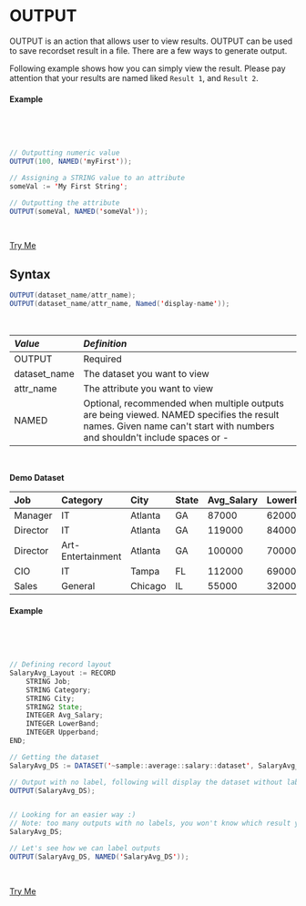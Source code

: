 # OUTPUT

OUTPUT is an action that allows user to view results. OUTPUT can be used to save recordset result in a file. 
There are a few ways to generate output.

Following example shows how you can simply view the result. Please pay attention that your results are named liked  `Result 1`, and  `Result 2`. 

#### Example

<br>
<pre id="OutputExample">

``` java
// Outputting numeric value
OUTPUT(100, NAMED('myFirst'));

// Assigning a STRING value to an attribute
someVal := 'My First String';

// Outputting the attribute
OUTPUT(someVal, NAMED('someVal'));
```
</pre>

<a class="trybutton" href="javascript:OpenECLEditor(['OutputExample'])"> Try Me </a>

## Syntax


```java
OUTPUT(dataset_name/attr_name);
OUTPUT(dataset_name/attr_name, Named('display-name'));
```
<br> 

|*Value*|*Definition*|
|:----|:---------|
OUTPUT | Required 
dataset_name | The dataset you want to view 
attr_name | The attribute you want to view
NAMED | Optional, recommended when multiple outputs are being viewed. NAMED specifies the result names. Given name can't start with numbers and shouldn't include spaces or -

<br>

**Demo Dataset**

|Job|Category|City|State|Avg_Salary|LowerBand|Upperband|
|:--|:--|:--|:--|:--|:--|:--|
Manager|IT|Atlanta|GA|87000|62000|114000
Director|IT|Atlanta|GA|119000|84000|156000
Director|Art-Entertainment|Atlanta|GA|100000|70000|133000
CIO|IT|Tampa|FL|112000|69000|131000
Sales|General|Chicago|IL|55000|32000|121000

#### Example
<br>
<pre id="DatasetExample">

``` java
// Defining record layout
SalaryAvg_Layout := RECORD
    STRING Job;
    STRING Category;
    STRING City;
    STRING2	State;
    INTEGER	Avg_Salary;
    INTEGER	LowerBand;
    INTEGER	Upperband;
END;

// Getting the dataset
SalaryAvg_DS := DATASET('~sample::average::salary::dataset', SalaryAvg_Layout, THOR);

// Output with no label, following will display the dataset without labeling the output
OUTPUT(SalaryAvg_DS);


// Looking for an easier way :)
// Note: too many outputs with no labels, you won't know which result you are looking at.
SalaryAvg_DS;

// Let's see how we can label outputs
OUTPUT(SalaryAvg_DS, NAMED('SalaryAvg_DS'));
```
</pre>

<a class="trybutton" href="javascript:OpenECLEditor(['DatasetExample'])"> Try Me </a>


